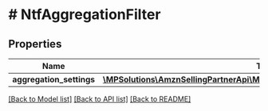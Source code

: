 # # NtfAggregationFilter

## Properties

Name | Type | Description | Notes
------------ | ------------- | ------------- | -------------
**aggregation_settings** | [**\MPSolutions\AmznSellingPartnerApi\Models\Notifications\NtfAggregationSettings**](NtfAggregationSettings.md) |  | [optional]

[[Back to Model list]](../../README.md#models) [[Back to API list]](../../README.md#endpoints) [[Back to README]](../../README.md)
